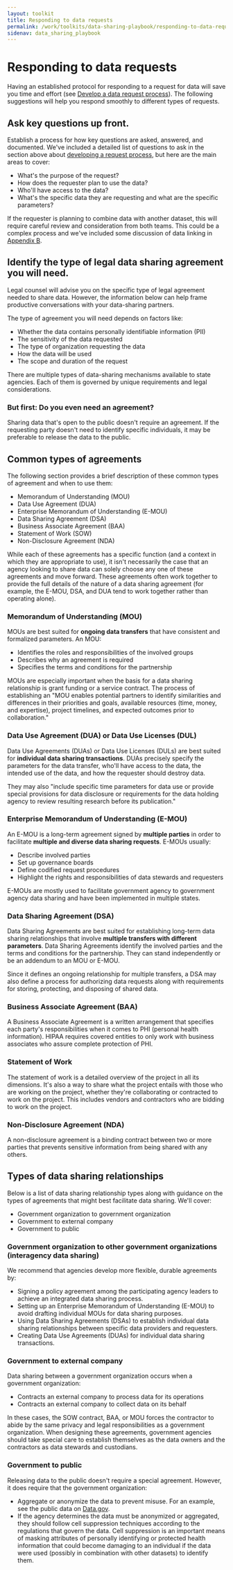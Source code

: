 ```yaml
---
layout: toolkit
title: Responding to data requests
permalink: /work/toolkits/data-sharing-playbook/responding-to-data-requests
sidenav: data_sharing_playbook
---
```


# Responding to data requests

Having an established protocol for responding to a request for data will save you time and effort (see [Develop a data request process](/work/toolkits/data-sharing-playbook/enabling-data-sharing#develop-a-data-request-process)). The following suggestions will help you respond smoothly to different types of requests.

## Ask key questions up front.

Establish a process for how key questions are asked, answered, and documented. We've included a detailed list of questions to ask in the section above about [developing a request process](/work/toolkits/data-sharing-playbook/enabling-data-sharing#develop-a-data-request-process), but here are the main areas to cover:

- What's the purpose of the request?
- How does the requester plan to use the data?
- Who'll have access to the data?
- What's the specific data they are requesting and what are the specific parameters?

If the requester is planning to combine data with another dataset, this will require careful review and consideration from both teams. This could be a complex process and we've included some discussion of data linking in [Appendix B](/work/toolkits/data-sharing-playbook/appendix-b-linking-datasets).

## Identify the type of legal data sharing agreement you will need.

Legal counsel will advise you on the specific type of legal agreement needed to share data. However, the information below can help frame productive conversations with your data-sharing partners.

The type of agreement you will need depends on factors like:

- Whether the data contains personally identifiable information (PII)
- The sensitivity of the data requested
- The type of organization requesting the data
- How the data will be used
- The scope and duration of the request

There are multiple types of data-sharing mechanisms available to state agencies. Each of them is governed by unique requirements and legal considerations.

### But first: Do you even need an agreement?

Sharing data that's open to the public doesn't require an agreement. If the requesting party doesn't need to identify specific individuals, it may be preferable to release the data to the public.

## Common types of agreements

The following section provides a brief description of these common types of agreement and when to use them:

- Memorandum of Understanding (MOU)
- Data Use Agreement (DUA)
- Enterprise Memorandum of Understanding (E-MOU)
- Data Sharing Agreement (DSA)
- Business Associate Agreement (BAA)
- Statement of Work (SOW)
- Non-Disclosure Agreement (NDA)

While each of these agreements has a specific function (and a context in which they are appropriate to use), it isn't necessarily the case that an agency looking to share data can solely choose any one of these agreements and move forward. These agreements often work together to provide the full details of the nature of a data sharing agreement (for example, the E-MOU, DSA, and DUA tend to work together rather than operating alone).

### Memorandum of Understanding (MOU)

MOUs are best suited for **ongoing data transfers** that have consistent and formalized parameters. An MOU:

- Identifies the roles and responsibilities of the involved groups
- Describes why an agreement is required
- Specifies the terms and conditions for the partnership

MOUs are especially important when the basis for a data sharing relationship is grant funding or a service contract. The process of establishing an "MOU enables potential partners to identify similarities and differences in their priorities and goals, available resources (time, money, and expertise), project timelines, and expected outcomes prior to collaboration."

### Data Use Agreement (DUA) or Data Use Licenses (DUL)

Data Use Agreements (DUAs) or Data Use Licenses (DULs) are best suited for **individual data sharing transactions**. DUAs precisely specify the parameters for the data transfer, who'll have access to the data, the intended use of the data, and how the requester should destroy data.

They may also "include specific time parameters for data use or provide special provisions for data disclosure or requirements for the data holding agency to review resulting research before its publication."

### Enterprise Memorandum of Understanding (E-MOU)

An E-MOU is a long-term agreement signed by **multiple parties** in order to facilitate **multiple and diverse data sharing requests**. E-MOUs usually:

- Describe involved parties
- Set up governance boards
- Define codified request procedures
- Highlight the rights and responsibilities of data stewards and requesters

E-MOUs are mostly used to facilitate government agency to government agency data sharing and have been implemented in multiple states.

### Data Sharing Agreement (DSA)

Data Sharing Agreements are best suited for establishing long-term data sharing relationships that involve **multiple transfers with different parameters**. Data Sharing Agreements identify the involved parties and the terms and conditions for the partnership. They can stand independently or be an addendum to an MOU or E-MOU.

Since it defines an ongoing relationship for multiple transfers, a DSA may also define a process for authorizing data requests along with requirements for storing, protecting, and disposing of shared data.

### Business Associate Agreement (BAA)

A Business Associate Agreement is a written arrangement that specifies each party's responsibilities when it comes to PHI (personal health information). HIPAA requires covered entities to only work with business associates who assure complete protection of PHI.

### Statement of Work

The statement of work is a detailed overview of the project in all its dimensions. It's also a way to share what the project entails with those who are working on the project, whether they're collaborating or contracted to work on the project. This includes vendors and contractors who are bidding to work on the project.

### Non-Disclosure Agreement (NDA)

A non-disclosure agreement is a binding contract between two or more parties that prevents sensitive information from being shared with any others.

## Types of data sharing relationships

Below is a list of data sharing relationship types along with guidance on the types of agreements that might best facilitate data sharing. We'll cover:

- Government organization to government organization
- Government to external company
- Government to public

### Government organization to other government organizations (interagency data sharing)

We recommend that agencies develop more flexible, durable agreements by:

- Signing a policy agreement among the participating agency leaders to achieve an integrated data sharing process.
- Setting up an Enterprise Memorandum of Understanding (E-MOU) to avoid drafting individual MOUs for data sharing purposes.
- Using Data Sharing Agreements (DSAs) to establish individual data sharing relationships between specific data providers and requesters.
- Creating Data Use Agreements (DUAs) for individual data sharing transactions.

### Government to external company

Data sharing between a government organization occurs when a government organization:

- Contracts an external company to process data for its operations
- Contracts an external company to collect data on its behalf

In these cases, the SOW contract, BAA, or MOU forces the contractor to abide by the same privacy and legal responsibilities as a government organization. When designing these agreements, government agencies should take special care to establish themselves as the data owners and the contractors as data stewards and custodians.

### Government to public

Releasing data to the public doesn't require a special agreement. However, it does require that the government organization:

- Aggregate or anonymize the data to prevent misuse. For an example, see the public data on [Data.gov](https://www.data.gov/).
- If the agency determines the data must be anonymized or aggregated, they should follow cell suppression techniques according to the regulations that govern the data. Cell suppression is an important means of masking attributes of personally identifying or protected health information that could become damaging to an individual if the data were used (possibly in combination with other datasets) to identify them.
